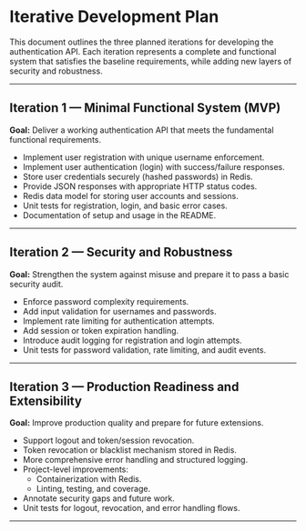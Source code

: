 # Iterative Development Plan

This document outlines the three planned iterations for developing the authentication API. Each iteration represents a complete and functional system that satisfies the baseline requirements, while adding new layers of security and robustness.

---

## Iteration 1 — Minimal Functional System (MVP)
**Goal:** Deliver a working authentication API that meets the fundamental functional requirements.

- Implement user registration with unique username enforcement.
- Implement user authentication (login) with success/failure responses.
- Store user credentials securely (hashed passwords) in Redis.
- Provide JSON responses with appropriate HTTP status codes.
- Redis data model for storing user accounts and sessions.
- Unit tests for registration, login, and basic error cases.
- Documentation of setup and usage in the README.

---

## Iteration 2 — Security and Robustness
**Goal:** Strengthen the system against misuse and prepare it to pass a basic security audit.

- Enforce password complexity requirements.
- Add input validation for usernames and passwords.
- Implement rate limiting for authentication attempts.
- Add session or token expiration handling.
- Introduce audit logging for registration and login attempts.
- Unit tests for password validation, rate limiting, and audit events.

---

## Iteration 3 — Production Readiness and Extensibility
**Goal:** Improve production quality and prepare for future extensions.

- Support logout and token/session revocation.
- Token revocation or blacklist mechanism stored in Redis.
- More comprehensive error handling and structured logging.
- Project-level improvements:
  - Containerization with Redis.
  - Linting, testing, and coverage.
- Annotate security gaps and future work.
- Unit tests for logout, revocation, and error handling flows.

---
